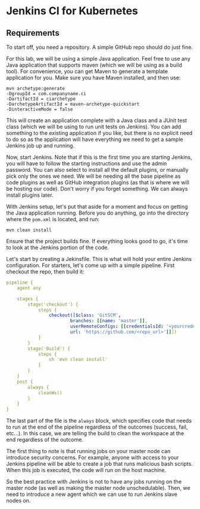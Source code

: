 # Jenkins CI for Kubernetes

## Requirements

To start off, you need a repository. A simple GitHub repo should do just fine.

For this lab, we will be using a simple Java application. Feel free to use any Java application that supports maven (which we will be using as a build tool). For convenience, you can get Maven to generate a template application for you. Make sure you have Maven installed, and then use:

```
mvn archetype:generate
-DgroupId = com.companyname.ci 
-DartifactId = ciarchetype 
-DarchetypeArtifactId = maven-archetype-quickstart 
-DinteractiveMode = false
```

This will create an application complete with a Java class and a JUnit test class (which we will be using to run unit tests on Jenkins). You can add something to the existing application if you like, but there is no explicit need to do so as the application will have everything we need to get a sample Jenkins job up and running.

Now, start Jenkins. Note that if this is the first time you are starting Jenkins, you will have to follow the starting instructions and use the admin password. You can also select to install all the default plugins, or manually pick only the ones we need. We will be needing all the base pipeline as code plugins as well as GitHub integration plugins (as that is where we will be hosting our code). Don't worry if you forget something. We can always install plugins later.

With Jenkins setup, let's put that aside for a moment and focus on getting the Java application running. Before you do anything, go into the directory where the `pom.xml` is located, and run:

```
mvn clean install
```

Ensure that the project builds fine. If everything looks good to go, it's time to look at the Jenkins portion of the code.

Let's start by creating a Jekinsfile. This is what will hold your entire Jenkins configuration. For starters, let's come up with a simple pipeline. First checkout the repo, then build it:

```yaml
pipeline {
    agent any

    stages {
        stage('checkout') {
            steps {
                checkout([$class: 'GitSCM',
                        branches: [[name: 'master']],
                        userRemoteConfigs: [[credentialsId: '<yourcredentials>',
                        url: 'https://github.com/<repo_url>']]])
            }
        }
        stage('Build') {
            steps {
                sh 'mvn clean install'
            }
        }
    }
    post {
        always {
            cleanWs()
        }
    }
}
```

The last part of the file is the `always` block, which specifies code that needs to run at the end of the pipeline regardless of the outcomes (success, fail, etc...). In this case, we are telling the build to clean the workspace at the end regardless of the outcome.

The first thing to note is that running jobs on your master node can introduce security concerns. For example, anyone with access to your Jenkins pipeline will be able to create a job that runs malicious bash scripts. When this job is executed, the code will run on the host machine.

So the best practice with Jenkins is not to have any jobs running on the master node (as well as making the master node unschedulable). Then, we need to introduce a new agent which we can use to run Jenkins slave nodes on. 
